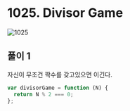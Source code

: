 # 1025. Divisor Game

![1025](https://user-images.githubusercontent.com/63354527/107840804-2c277600-6df9-11eb-8482-7c72b87001e6.PNG)

## 풀이 1

자신이 무조건 짝수를 갖고있으면 이긴다.

```javascript
var divisorGame = function (N) {
  return N % 2 === 0;
};
```
